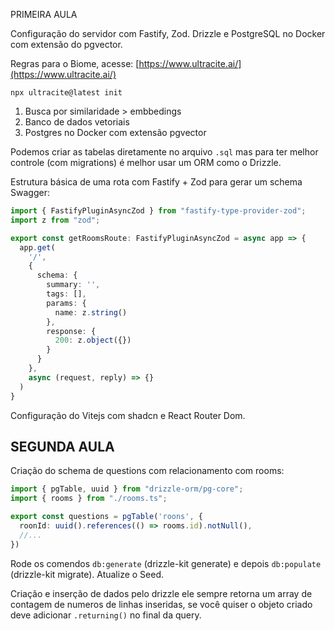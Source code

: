 PRIMEIRA AULA 

Configuração do servidor com Fastify, Zod. Drizzle e PostgreSQL no Docker com extensão do pgvector.

Regras para o Biome, acesse: [https://www.ultracite.ai/](https://www.ultracite.ai/)

`npx ultracite@latest init`

1. Busca por similaridade > embbedings
2. Banco de dados vetoriais
3. Postgres no Docker com extensão pgvector

Podemos criar as tabelas diretamente no arquivo `.sql` mas para ter melhor controle (com migrations) é melhor usar um ORM como o Drizzle.

Estrutura básica de uma rota com Fastify + Zod para gerar um schema Swagger:

```ts
import { FastifyPluginAsyncZod } from "fastify-type-provider-zod";
import z from "zod";

export const getRoomsRoute: FastifyPluginAsyncZod = async app => {
  app.get(
    '/',
    {
      schema: {
        summary: '',
        tags: [],
        params: {
          name: z.string()
        },
        response: {
          200: z.object({})
        }
      }
    },
    async (request, reply) => {}
  )
}
```

Configuração do Vitejs com shadcn e React Router Dom.

## SEGUNDA AULA

Criação do schema de questions com relacionamento com rooms:

```ts
import { pgTable, uuid } from "drizzle-orm/pg-core";
import { rooms } from "./rooms.ts";

export const questions = pgTable('roons', {
  roonId: uuid().references(() => rooms.id).notNull(),
  //...
})
```

Rode os comendos `db:generate` (drizzle-kit generate) e depois `db:populate` (drizzle-kit migrate). Atualize o Seed.

Criação e inserção de dados pelo drizzle ele sempre retorna um array de contagem de numeros de linhas inseridas, se você quiser o objeto criado deve adicionar `.returning()` no final da query.

